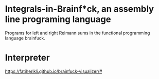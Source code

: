 # Integrals-in-Brainf*ck, an assembly line programing language
Programs for left and right Reimann sums in the functional programming language brainfuck.

# Interpreter
https://fatiherikli.github.io/brainfuck-visualizer/#
